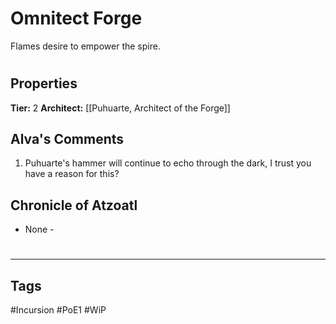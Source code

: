 # Omnitect Forge
Flames desire to empower the spire.

#
## Properties
**Tier:** 2
**Architect:** [[Puhuarte, Architect of the Forge]]
## Alva's Comments
1. Puhuarte's hammer will continue to echo through the dark, I trust you have a reason for this?
## Chronicle of Atzoatl
- None -

#
---
## Tags
#Incursion
#PoE1
#WiP

